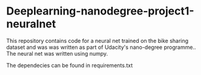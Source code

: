 # Deeplearning-nanodegree-project1-neuralnet
This repository contains code for a neural net trained on the bike sharing dataset and was was written as part of Udacity's nano-degree programme.. The neural net was written using numpy. 

The dependecies can be found in requirements.txt
